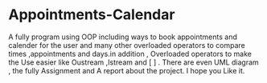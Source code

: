 # Appointments-Calendar
A fully program using OOP including ways to book appointments and calender for the user and many other overloaded operators to compare times ,appointments and days.in addition , Overloaded operators to make the Use easier like Oustream ,Istream and [ ] .
There are even UML diagram , the fully Assignment and A report about the project.
I hope you Like it.
